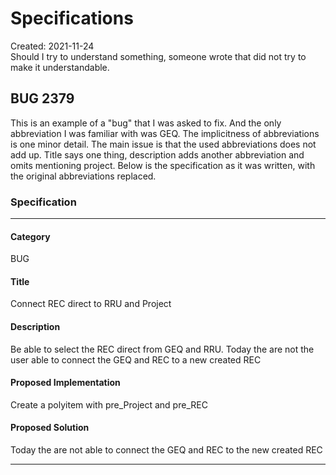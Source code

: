 # Specifications
<div class='editDate'>Created: 2021-11-24</div>
Should I try to understand something, someone wrote that did not try to make it understandable.

## BUG 2379
This is an example of a "bug" that I was asked to fix. And the only abbreviation I was familiar with was GEQ. 
The implicitness of abbreviations is one minor detail. The main issue is that the used abbreviations does not add up. Title says one thing, description adds another abbreviation and omits mentioning project. 
Below is the specification as it was written, with the original abbreviations replaced.


### Specification
---
#### Category 
BUG

#### Title
Connect REC direct to RRU and Project

#### Description
Be able to select the REC direct from GEQ and RRU.
Today the are not the user able to connect the GEQ and REC to a new created REC

#### Proposed Implementation
Create a polyitem with pre_Project and pre_REC

#### Proposed Solution
Today the are not able to connect the GEQ and REC to the new created REC

---

